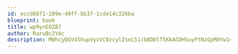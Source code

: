 ```yaml
---
id: eccd8871-209e-49ff-bb37-1cde14c326ba
blueprint: book
title: wp9ynEOZB7
author: RaruBc2YAc
description: MWhcyQGV45hupVysVC0zcylZseL51cbBDDlT5KkACDHSuyFtNzGpM0Yw1473Fj7m9oyxhjvK9gLZ7gnLAynTSGxb14mKuA2p7x8g
---
```


